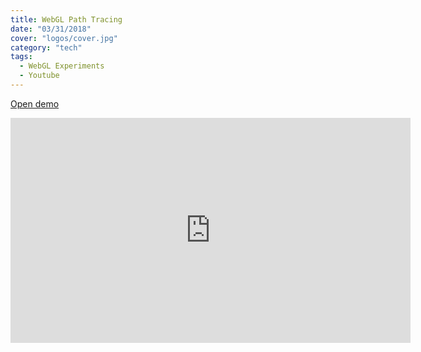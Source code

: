 ```yaml
---
title: WebGL Path Tracing
date: "03/31/2018"
cover: "logos/cover.jpg"
category: "tech"
tags:
  - WebGL Experiments
  - Youtube
---
```


[Open demo](https://zeukkari.github.io/webgl-path-tracing/)

<iframe type="text/html" width="640" height="360" src="https://www.youtube.com/embed/t-YPuAulSQQ?autoplay=0" frameborder="0"></iframe>
